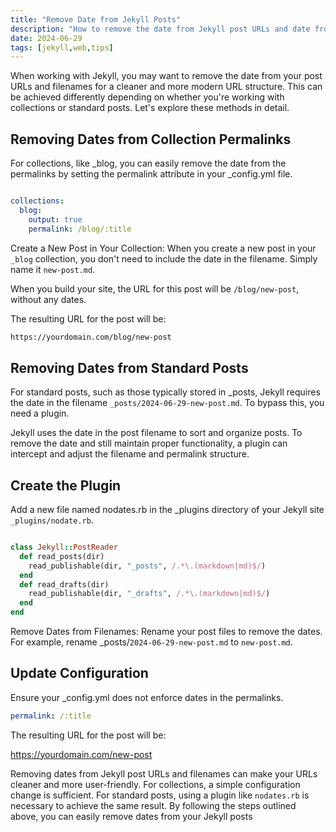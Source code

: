 ```yaml
---
title: "Remove Date from Jekyll Posts"
description: "How to remove the date from Jekyll post URLs and date from filenames."
date: 2024-06-29
tags: [jekyll,web,tips]
---
```


When working with Jekyll, you may want to remove the date from your post URLs and filenames for a cleaner and more modern URL structure. This can be achieved differently depending on whether you're working with collections or standard posts. Let's explore these methods in detail.


## Removing Dates from Collection Permalinks

For collections, like _blog, you can easily remove the date from the permalinks by setting the permalink attribute in your _config.yml file.


```yml

collections:
  blog:
    output: true
    permalink: /blog/:title

```

Create a New Post in Your Collection: When you create a new post in your `_blog` collection, you don't need to include the date in the filename. Simply name it `new-post.md`.

When you build your site, the URL for this post will be `/blog/new-post`, without any dates.

The resulting URL for the post will be:
 
```html
https://yourdomain.com/blog/new-post
```

## Removing Dates from Standard Posts

For standard posts, such as those typically stored in _posts, Jekyll requires the date in the filename  `_posts/2024-06-29-new-post.md`. To bypass this, you need a plugin.

Jekyll uses the date in the post filename to sort and organize posts. To remove the date and still maintain proper functionality, a plugin can intercept and adjust the filename and permalink structure.

## Create the Plugin

Add a new file named nodates.rb in the _plugins directory of your Jekyll site `_plugins/nodate.rb`.

```ruby

class Jekyll::PostReader
  def read_posts(dir)
    read_publishable(dir, "_posts", /.*\.(markdown|md)$/)
  end
  def read_drafts(dir)
    read_publishable(dir, "_drafts", /.*\.(markdown|md)$/)
  end
end

```

Remove Dates from Filenames: Rename your post files to remove the dates. For example, rename _posts/`2024-06-29-new-post.md` to `new-post.md`.

## Update Configuration

Ensure your _config.yml does not enforce dates in the permalinks.

```yaml
permalink: /:title
```

The resulting URL for the post will be:

https://yourdomain.com/new-post 

Removing dates from Jekyll post URLs and filenames can make your URLs cleaner and more user-friendly. For collections, a simple configuration change is sufficient. For standard posts, using a plugin like `nodates.rb` is necessary to achieve the same result. By following the steps outlined above, you can easily remove dates from your Jekyll posts